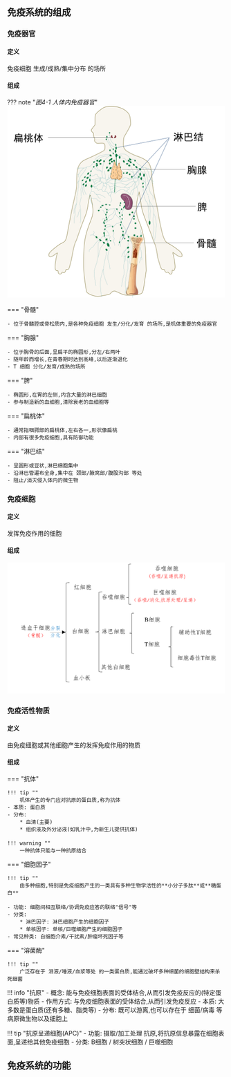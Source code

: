 ## 免疫系统的组成

### 免疫器官

#### 定义

免疫细胞 生成/成熟/集中分布 的场所

#### 组成

??? note "*图4-1 人体内免疫器官*"
    ![](src/1.png)

=== "骨髓"

    - 位于骨髓腔或骨松质内,是各种免疫细胞 发生/分化/发育 的场所,是机体重要的免疫器官

=== "胸腺"

    - 位于胸骨的后面,呈扁平的椭圆形,分左/右两叶
    - 随年龄而增长,在青春期时达到高峰,以后逐渐退化
    - T 细胞 分化/发育/成熟的场所

=== "脾"

    - 椭圆形,在胃的左侧,内含大量的淋巴细胞
    - 参与制造新的血细胞,清除衰老的血细胞等

=== "扁桃体"

    - 通常指咽腭部的扁桃体,左右各一,形状像扁桃
    - 内部有很多免疫细胞,具有防御功能

=== "淋巴结"

    - 呈圆形或豆状,淋巴细胞集中
    - 沿淋巴管遍布全身,集中在 颈部/腋窝部/腹股沟部 等处
    - 阻止/消灭侵入体内的微生物

### 免疫细胞

#### 定义

发挥免疫作用的细胞

#### 组成

![](src/2.png)

### 免疫活性物质

#### 定义

由免疫细胞或其他细胞产生的发挥免疫作用的物质

#### 组成

=== "抗体"

    !!! tip ""
        机体产生的专门应对抗原的蛋白质,称为抗体
    - 本质: 蛋白质
    - 分布: 
        * 血清(主要)
        * 组织液及外分泌液(如乳汁中,为新生儿提供抗体)

    !!! warning ""
        一种抗体只能与一种抗原结合


=== "细胞因子"

    !!! tip ""
        由多种细胞,特别是免疫细胞产生的一类具有多种生物学活性的**小分子多肽**或**糖蛋白**

    - 功能: 细胞间相互联络/协调免疫应答的联络"信号"等
    - 分类: 
        * 淋巴因子: 淋巴细胞产生的细胞因子
        * 单核因子: 单核/巨噬细胞产生的细胞因子
    - 常见种类: 白细胞介素/干扰素/肿瘤坏死因子等


=== "溶菌酶"

    !!! tip ""
        广泛存在于 泪液/唾液/血浆等处 的一类蛋白质,能通过破坏多种细菌的细胞壁结构来杀死细菌


!!! info "抗原"
    - 概念: 能与免疫细胞表面的受体结合,从而引发免疫反应的(特定蛋白质等)物质
    - 作用方式: 与免疫细胞表面的受体结合,从而引发免疫反应
    - 本质: 大多数是蛋白质(还有多糖、脂类等)
    - 分布: 既可以游离,也可以存在于 细菌/病毒 等病原微生物以及细胞上

!!! tip "抗原呈递细胞(APC)"
    - 功能: 摄取/加工处理 抗原,将抗原信息暴露在细胞表面,呈递给其他免疫细胞
    - 分类: B细胞 / 树突状细胞 / 巨噬细胞

## 免疫系统的功能

